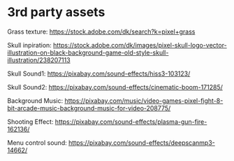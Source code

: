 

# 3rd party assets

Grass texture: https://stock.adobe.com/dk/search?k=pixel+grass

Skull inpiration: https://stock.adobe.com/dk/images/pixel-skull-logo-vector-illustration-on-black-background-game-old-style-skull-illustration/238207113

Skull Sound1: https://pixabay.com/sound-effects/hiss3-103123/

Skull Sound2: https://pixabay.com/sound-effects/cinematic-boom-171285/

Background Music: https://pixabay.com/music/video-games-pixel-fight-8-bit-arcade-music-background-music-for-video-208775/

Shooting Effect: https://pixabay.com/sound-effects/plasma-gun-fire-162136/

Menu control sound: https://pixabay.com/sound-effects/deepscanmp3-14662/
